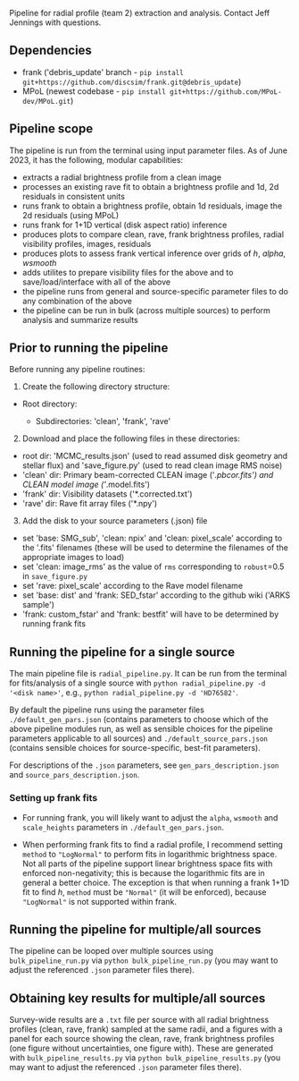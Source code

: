 Pipeline for radial profile (team 2) extraction and analysis. Contact Jeff Jennings with questions.

Dependencies
------------
- frank ('debris_update' branch - `pip install git+https://github.com/discsim/frank.git@debris_update`)
- MPoL (newest codebase - `pip install git+https://github.com/MPoL-dev/MPoL.git`)

Pipeline scope
--------------
The pipeline is run from the terminal using input parameter files. As of June 2023, it has the following, modular capabilities:
- extracts a radial brightness profile from a clean image
- processes an existing rave fit to obtain a brightness profile and 1d, 2d residuals in consistent units
- runs frank to obtain a brightness profile, obtain 1d residuals, image the 2d residuals (using MPoL)
- runs frank for 1+1D vertical (disk aspect ratio) inference
- produces plots to compare clean, rave, frank brightness profiles, radial visibility profiles, images, residuals
- produces plots to assess frank vertical inference over grids of _h_, _alpha_, _wsmooth_
- adds utilites to prepare visibility files for the above and to save/load/interface with all of the above
- the pipeline runs from general and source-specific parameter files to do any combination of the above
- the pipeline can be run in bulk (across multiple sources) to perform analysis and summarize results

Prior to running the pipeline
-----------------------------
Before running any pipeline routines:
1) Create the following directory structure:
- Root directory: <disk name>
    - Subdirectories: 'clean', 'frank', 'rave'

2) Download and place the following files in these directories:
- root dir: 'MCMC_results.json' (used to read assumed disk geometry and stellar flux) and 'save_figure.py' (used to read clean image RMS noise)
- 'clean' dir: Primary beam-corrected CLEAN image ('*.pbcor.fits') and CLEAN model image ('*.model.fits')
- 'frank' dir: Visibility datasets ('*.corrected.txt')
- 'rave' dir: Rave fit array files ('*.npy')

3) Add the disk to your source parameters (.json) file
-  set 'base: SMG_sub', 'clean: npix' and 'clean: pixel_scale' according to the '.fits' filenames (these will be used to determine the filenames of the appropriate images to load)
- set 'clean: image_rms' as the value of `rms` corresponding to `robust`=0.5 in `save_figure.py`
- set 'rave: pixel_scale' according to the Rave model filename
- set 'base: dist' and 'frank: SED_fstar' according to the github wiki ('ARKS sample')
- 'frank: custom_fstar' and 'frank: bestfit' will have to be determined by running frank fits

Running the pipeline for a single source
----------------------------------------
The main pipeline file is `radial_pipeline.py`. It can be run from the terminal for fits/analysis of a single source with `python radial_pipeline.py -d '<disk name>'`, e.g., `python radial_pipeline.py -d 'HD76582'`. 

By default the pipeline runs using the parameter files `./default_gen_pars.json` (contains parameters to choose which of the above pipeline modules run, as well as sensible choices for the pipeline parameters applicable to all sources) and `./default_source_pars.json` (contains sensible choices for source-specific, best-fit parameters). 

For descriptions of the `.json` parameters, see `gen_pars_description.json` and `source_pars_description.json`.

### Setting up frank fits ###
- For running frank, you will likely want to adjust the `alpha`, `wsmooth` and `scale_heights` parameters in `./default_gen_pars.json`. 

- When performing frank fits to find a radial profile, I recommend setting `method` to `"LogNormal"` to perform fits in logarithmic brightness space. Not all parts of the pipeline support linear brightness space fits with enforced non-negativity; this is because the logarithmic fits are in general a better choice. The exception is that when running a frank 1+1D fit to find _h_, `method` must be `"Normal"` (it will be enforced), because `"LogNormal"` is not supported within frank.

Running the pipeline for multiple/all sources
---------------------------------------------
The pipeline can be looped over multiple sources using `bulk_pipeline_run.py` via `python bulk_pipeline_run.py` (you may want to adjust the referenced `.json` parameter files there). 

Obtaining key results for multiple/all sources
----------------------------------------------
Survey-wide results are a `.txt` file per source with all radial brightness profiles (clean, rave, frank) sampled at the same radii, and a figures with a panel for each source showing the clean, rave, frank brightness profiles (one figure without uncertainties, one figure with). These are generated with `bulk_pipeline_results.py` via `python bulk_pipeline_results.py` (you may want to adjust the referenced `.json` parameter files there).
